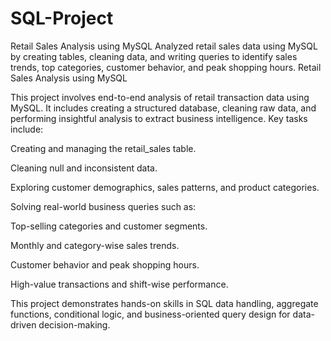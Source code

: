# SQL-Project
 Retail Sales Analysis using MySQL Analyzed retail sales data using MySQL by creating tables, cleaning data, and writing queries to identify sales trends, top categories, customer behavior, and peak shopping hours.
Retail Sales Analysis using MySQL

This project involves end-to-end analysis of retail transaction data using MySQL. It includes creating a structured database, cleaning raw data, and performing insightful analysis to extract business intelligence. Key tasks include:

Creating and managing the retail_sales table.

Cleaning null and inconsistent data.

Exploring customer demographics, sales patterns, and product categories.

Solving real-world business queries such as:

Top-selling categories and customer segments.

Monthly and category-wise sales trends.

Customer behavior and peak shopping hours.

High-value transactions and shift-wise performance.

This project demonstrates hands-on skills in SQL data handling, aggregate functions, conditional logic, and business-oriented query design for data-driven decision-making.

